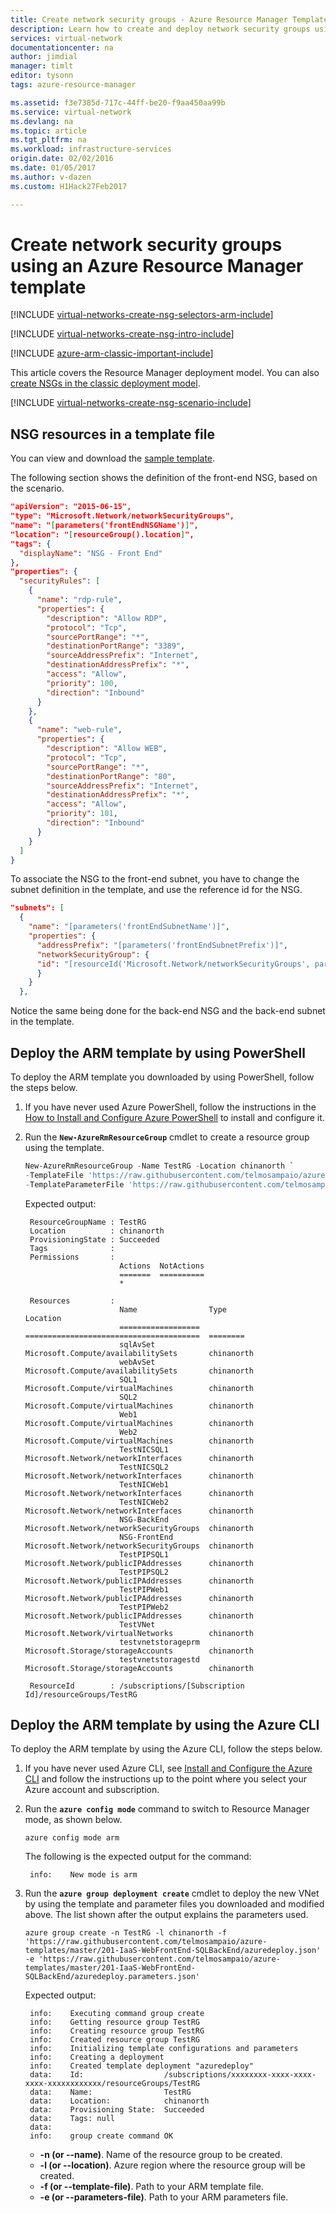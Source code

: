 ```yaml
---
title: Create network security groups - Azure Resource Manager Template| Azure
description: Learn how to create and deploy network security groups using an Azure Resource Manager template.
services: virtual-network
documentationcenter: na
author: jimdial
manager: timlt
editor: tysonn
tags: azure-resource-manager

ms.assetid: f3e7385d-717c-44ff-be20-f9aa450aa99b
ms.service: virtual-network
ms.devlang: na
ms.topic: article
ms.tgt_pltfrm: na
ms.workload: infrastructure-services
origin.date: 02/02/2016
ms.date: 01/05/2017
ms.author: v-dazen
ms.custom: H1Hack27Feb2017

---
```

# Create network security groups using an Azure Resource Manager template

[!INCLUDE [virtual-networks-create-nsg-selectors-arm-include](../../includes/virtual-networks-create-nsg-selectors-arm-include.md)]

[!INCLUDE [virtual-networks-create-nsg-intro-include](../../includes/virtual-networks-create-nsg-intro-include.md)]

[!INCLUDE [azure-arm-classic-important-include](../../includes/azure-arm-classic-important-include.md)]

This article covers the Resource Manager deployment model. You can also [create NSGs in the classic deployment model](virtual-networks-create-nsg-classic-ps.md).

[!INCLUDE [virtual-networks-create-nsg-scenario-include](../../includes/virtual-networks-create-nsg-scenario-include.md)]

## NSG resources in a template file
You can view and download the [sample template](https://raw.githubusercontent.com/telmosampaio/azure-templates/master/201-IaaS-WebFrontEnd-SQLBackEnd/NSGs.json).

The following section shows the definition of the front-end NSG, based on the scenario.

```json
"apiVersion": "2015-06-15",
"type": "Microsoft.Network/networkSecurityGroups",
"name": "[parameters('frontEndNSGName')]",
"location": "[resourceGroup().location]",
"tags": {
  "displayName": "NSG - Front End"
},
"properties": {
  "securityRules": [
    {
      "name": "rdp-rule",
      "properties": {
        "description": "Allow RDP",
        "protocol": "Tcp",
        "sourcePortRange": "*",
        "destinationPortRange": "3389",
        "sourceAddressPrefix": "Internet",
        "destinationAddressPrefix": "*",
        "access": "Allow",
        "priority": 100,
        "direction": "Inbound"
      }
    },
    {
      "name": "web-rule",
      "properties": {
        "description": "Allow WEB",
        "protocol": "Tcp",
        "sourcePortRange": "*",
        "destinationPortRange": "80",
        "sourceAddressPrefix": "Internet",
        "destinationAddressPrefix": "*",
        "access": "Allow",
        "priority": 101,
        "direction": "Inbound"
      }
    }
  ]
}
```

To associate the NSG to the front-end subnet, you have to change the subnet definition in the template, and use the reference id for the NSG.

```json
"subnets": [
  {
    "name": "[parameters('frontEndSubnetName')]",
    "properties": {
      "addressPrefix": "[parameters('frontEndSubnetPrefix')]",
      "networkSecurityGroup": {
      "id": "[resourceId('Microsoft.Network/networkSecurityGroups', parameters('frontEndNSGName'))]"
      }
    }
  }, 
```

Notice the same being done for the back-end NSG and the back-end subnet in the template.

## Deploy the ARM template by using PowerShell
To deploy the ARM template you downloaded by using PowerShell, follow the steps below.

1. If you have never used Azure PowerShell, follow the instructions in the [How to Install and Configure Azure PowerShell](https://docs.microsoft.com/powershell/azure/overview) to install and configure it.
2. Run the **`New-AzureRmResourceGroup`** cmdlet to create a resource group using the template.

    ```powershell
    New-AzureRmResourceGroup -Name TestRG -Location chinanorth `
    -TemplateFile 'https://raw.githubusercontent.com/telmosampaio/azure-templates/master/201-IaaS-WebFrontEnd-SQLBackEnd/azuredeploy.json' `
    -TemplateParameterFile 'https://raw.githubusercontent.com/telmosampaio/azure-templates/master/201-IaaS-WebFrontEnd-SQLBackEnd/azuredeploy.parameters.json'
    ```

    Expected output:

        ResourceGroupName : TestRG
        Location          : chinanorth
        ProvisioningState : Succeeded
        Tags              :
        Permissions       :
                            Actions  NotActions
                            =======  ==========
                            *                  

        Resources         :
                            Name                Type                                     Location
                            ==================  =======================================  ========
                            sqlAvSet            Microsoft.Compute/availabilitySets       chinanorth  
                            webAvSet            Microsoft.Compute/availabilitySets       chinanorth  
                            SQL1                Microsoft.Compute/virtualMachines        chinanorth  
                            SQL2                Microsoft.Compute/virtualMachines        chinanorth  
                            Web1                Microsoft.Compute/virtualMachines        chinanorth  
                            Web2                Microsoft.Compute/virtualMachines        chinanorth  
                            TestNICSQL1         Microsoft.Network/networkInterfaces      chinanorth  
                            TestNICSQL2         Microsoft.Network/networkInterfaces      chinanorth  
                            TestNICWeb1         Microsoft.Network/networkInterfaces      chinanorth  
                            TestNICWeb2         Microsoft.Network/networkInterfaces      chinanorth  
                            NSG-BackEnd         Microsoft.Network/networkSecurityGroups  chinanorth  
                            NSG-FrontEnd        Microsoft.Network/networkSecurityGroups  chinanorth  
                            TestPIPSQL1         Microsoft.Network/publicIPAddresses      chinanorth  
                            TestPIPSQL2         Microsoft.Network/publicIPAddresses      chinanorth  
                            TestPIPWeb1         Microsoft.Network/publicIPAddresses      chinanorth  
                            TestPIPWeb2         Microsoft.Network/publicIPAddresses      chinanorth  
                            TestVNet            Microsoft.Network/virtualNetworks        chinanorth  
                            testvnetstorageprm  Microsoft.Storage/storageAccounts        chinanorth  
                            testvnetstoragestd  Microsoft.Storage/storageAccounts        chinanorth  

        ResourceId        : /subscriptions/[Subscription Id]/resourceGroups/TestRG

## Deploy the ARM template by using the Azure CLI
To deploy the ARM template by using the Azure CLI, follow the steps below.

1. If you have never used Azure CLI, see [Install and Configure the Azure CLI](../cli-install-nodejs.md) and follow the instructions up to the point where you select your Azure account and subscription.
2. Run the **`azure config mode`** command to switch to Resource Manager mode, as shown below.

    ```azurecli
    azure config mode arm
    ```

    The following is the expected output for the command:

        info:    New mode is arm

3. Run the **`azure group deployment create`** cmdlet to deploy the new VNet by using the template and parameter files you downloaded and modified above. The list shown after the output explains the parameters used.

    ```azurecli
    azure group create -n TestRG -l chinanorth -f 'https://raw.githubusercontent.com/telmosampaio/azure-templates/master/201-IaaS-WebFrontEnd-SQLBackEnd/azuredeploy.json' -e 'https://raw.githubusercontent.com/telmosampaio/azure-templates/master/201-IaaS-WebFrontEnd-SQLBackEnd/azuredeploy.parameters.json'
    ```

    Expected output:

        info:    Executing command group create
        info:    Getting resource group TestRG
        info:    Creating resource group TestRG
        info:    Created resource group TestRG
        info:    Initializing template configurations and parameters
        info:    Creating a deployment
        info:    Created template deployment "azuredeploy"
        data:    Id:                  /subscriptions/xxxxxxxx-xxxx-xxxx-xxxx-xxxxxxxxxxxx/resourceGroups/TestRG
        data:    Name:                TestRG
        data:    Location:            chinanorth
        data:    Provisioning State:  Succeeded
        data:    Tags: null
        data:    
        info:    group create command OK

    * **-n (or --name)**. Name of the resource group to be created.
    * **-l (or --location)**. Azure region where the resource group will be created.
    * **-f (or --template-file)**. Path to your ARM template file.
    * **-e (or --parameters-file)**. Path to your ARM parameters file.
